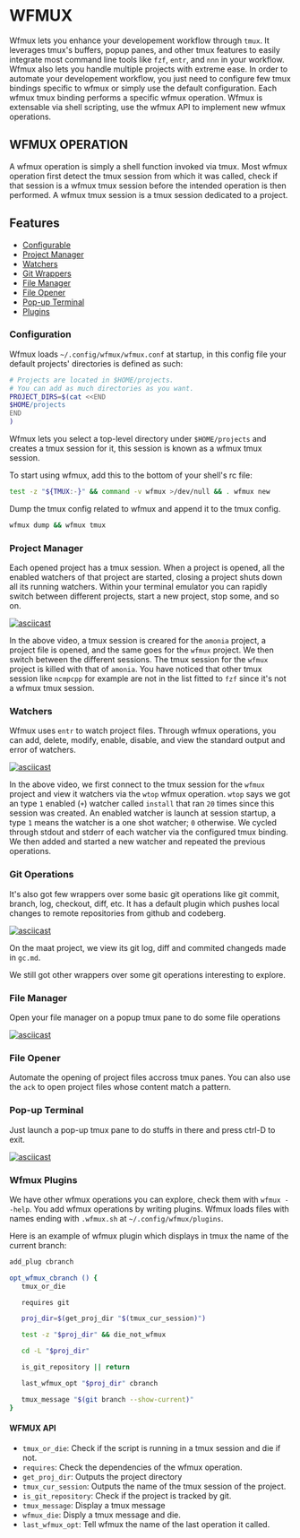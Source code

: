 # WFMUX

Wfmux lets you enhance your developement workflow through `tmux`. It leverages
tmux's buffers, popup panes, and other tmux features to easily integrate most
command line tools like `fzf`, `entr`, and `nnn` in your workflow. Wfmux also
lets you handle multiple projects with extreme ease. In order to automate your
developement workflow, you just need to configure few tmux bindings specific to
wfmux or simply use the default configuration. Each wfmux tmux binding performs
a specific wfmux operation. Wfmux is extensable via shell scripting, use the
wfmux API to implement new wfmux operations.

## WFMUX OPERATION

A wfmux operation is simply a shell function invoked via tmux. Most wfmux
operation first detect the tmux session from which it was called, check if
that session is a wfmux tmux session before the intended operation is
then performed. A wfmux tmux session is a tmux session dedicated to a
project.

## Features

* [Configurable](https://github.com/tcheukueppoo/wfmux?tab=readme-ov-file#configuration)
* [Project Manager](https://github.com/tcheukueppoo/wfmux?tab=readme-ov-file#project-manager)
* [Watchers](https://github.com/tcheukueppoo/wfmux?tab=readme-ov-file#watchers)
* [Git Wrappers](https://github.com/tcheukueppoo/wfmux?tab=readme-ov-file#git-operations)
* [File Manager](https://github.com/tcheukueppoo/wfmux?tab=readme-ov-file#file-manager)
* [File Opener](https://github.com/tcheukueppoo/wfmux?tab=readme-ov-file#file-opener)
* [Pop-up Terminal](https://github.com/tcheukueppoo/wfmux?tab=readme-ov-file#pop-up-terminal)
* [Plugins](https://github.com/tcheukueppoo/wfmux?tab=readme-ov-file#wfmux-plugins)

### Configuration

Wfmux loads `~/.config/wfmux/wfmux.conf` at startup, in this config file
your default projects' directories is defined as such:

```sh
# Projects are located in $HOME/projects.
# You can add as much directories as you want.
PROJECT_DIRS=$(cat <<END
$HOME/projects
END
)
```

Wfmux lets you select a top-level directory under `$HOME/projects` and
creates a tmux session for it, this session is known as a wfmux tmux
session.

To start using wfmux, add this to the bottom of your shell's rc file:

```sh
test -z "${TMUX:-}" && command -v wfmux >/dev/null && . wfmux new
```

Dump the tmux config related to wfmux and append it to the tmux config.

```sh
wfmux dump && wfmux tmux
```

### Project Manager

Each opened project has a tmux session. When a project is opened, all the
enabled watchers of that project are started, closing a project shuts down
all its running watchers. Within your terminal emulator you can rapidly
switch between different projects, start a new project, stop some, and so
on.

[![asciicast](https://asciinema.org/a/CBsDeno6MWhD79G2Ju0FvElDv.svg)](https://asciinema.org/a/CBsDeno6MWhD79G2Ju0FvElDv)

In the above video, a tmux session is creared for the `amonia` project, a
project file is opened, and the same goes for the `wfmux` project. We then
switch between the different sessions. The tmux session for the `wfmux`
project is killed with that of `amonia`. You have noticed that other
tmux session like `ncmpcpp` for example are not in the list fitted to
`fzf` since it's not a wfmux tmux session.

### Watchers 

Wfmux uses `entr` to watch project files. Through wfmux operations, you
can add, delete, modify, enable, disable, and view the standard output
and error of watchers.

[![asciicast](https://asciinema.org/a/F09lPnAfzk2AKXMH3VY1R9cgk.svg)](https://asciinema.org/a/F09lPnAfzk2AKXMH3VY1R9cgk)

In the above video, we first connect to the tmux session for the `wfmux`
project and view it watchers via the `wtop` wfmux operation. `wtop` says
we got an type `1` enabled (`+`) watcher called `install` that ran `20`
times since this session was created. An enabled watcher is launch at
session startup, a type `1` means the watcher is a one shot watcher;
`0` otherwise. We cycled through stdout and stderr of each watcher
via the configured tmux binding. We then added and started a new watcher
and repeated the previous operations.

### Git Operations

It's also got few wrappers over some basic git operations like git commit,
branch, log, checkout, diff, etc. It has a default plugin which pushes local
changes to remote repositories from github and codeberg.

[![asciicast](https://asciinema.org/a/OzznQQ7yDDJzmf4mr1YOHTWm8.svg)](https://asciinema.org/a/OzznQQ7yDDJzmf4mr1YOHTWm8)

On the maat project, we view its git log, diff and commited changeds made
in `gc.md`.

We still got other wrappers over some git operations interesting to explore.

### File Manager

Open your file manager on a popup tmux pane to do some file operations

[![asciicast](https://asciinema.org/a/oBjktTQ161sffxukpnCYBBDue.svg)](https://asciinema.org/a/oBjktTQ161sffxukpnCYBBDue)

### File Opener

Automate the opening of project files accross tmux panes. You can also use
the `ack` to open project files whose content match a pattern.



### Pop-up Terminal

Just launch a pop-up tmux pane to do stuffs in there and press ctrl-D to
exit.

[![asciicast](https://asciinema.org/a/dNeEeOoTQ0zyRUbr2ujNtltQY.svg)](https://asciinema.org/a/dNeEeOoTQ0zyRUbr2ujNtltQY)

### Wfmux Plugins

We have other wfmux operations you can explore, check them with `wfmux --help`.
You add wfmux operations by writing plugins. Wfmux loads files with names
ending with `.wfmux.sh` at `~/.config/wfmux/plugins`.

Here is an example of wfmux plugin which displays in tmux the name of the
current branch:

```sh
add_plug cbranch

opt_wfmux_cbranch () {
   tmux_or_die

   requires git

   proj_dir=$(get_proj_dir "$(tmux_cur_session)")

   test -z "$proj_dir" && die_not_wfmux

   cd -L "$proj_dir"

   is_git_repository || return

   last_wfmux_opt "$proj_dir" cbranch

   tmux_message "$(git branch --show-current)"
}
```

#### WFMUX API

- `tmux_or_die`: Check if the script is running in a tmux session and die if not.
- `requires`: Check the dependencies of the wfmux operation.
- `get_proj_dir`: Outputs the project directory
- `tmux_cur_session`: Outputs the name of the tmux session of the project.
- `is_git_repository`: Check if the project is tracked by git.
- `tmux_message`: Display a tmux message
- `wfmux_die`: Disply a tmux message and die.
- `last_wfmux_opt`: Tell wfmux the name of the last operation it called.

